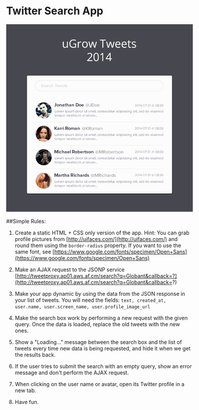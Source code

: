 Twitter Search App
==================

![comp](twitter-search-app.png "The comp")

##Simple Rules:

1. Create a static HTML + CSS only version of the app. Hint: You can grab profile pictures from [http://uifaces.com/](http://uifaces.com/) and round them using the `border-radius` property. If you want to use the same font, see [https://www.google.com/fonts/specimen/Open+Sans](https://www.google.com/fonts/specimen/Open+Sans)

2. Make an AJAX request to the JSONP service [http://tweetproxy.ap01.aws.af.cm/search?q=Globant&callback=?](http://tweetproxy.ap01.aws.af.cm/search?q=Globant&callback=?)

3. Make your app dynamic by using the data from the JSON response in your list of tweets. You will need the fields: `text, created_at, user.name, user.screen_name, user.profile_image_url`

4. Make the search box work by performing a new request with the given query. Once the data is loaded, replace the old tweets with the new ones.

5. Show a "Loading..." message between the search box and the list of tweets every time new data is being requested, and hide it when we get the results back.

6. If the user tries to submit the search with an empty query, show an error message and don't perform the AJAX request.

7. When clicking on the user name or avatar, open its Twitter profile in a new tab.

8. Have fun.